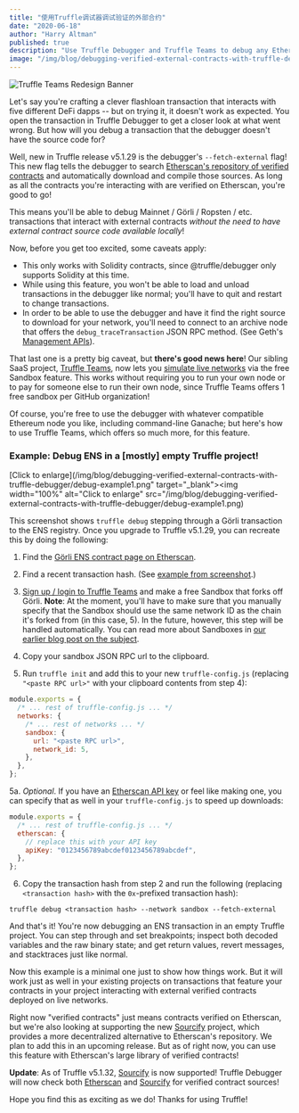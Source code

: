 ```yaml
---
title: "使用Truffle调试器调试验证的外部合约"
date: "2020-06-18"
author: "Harry Altman"
published: true
description: "Use Truffle Debugger and Truffle Teams to debug any Etherscan verified contract!"
image: "/img/blog/debugging-verified-external-contracts-with-truffle-debugger/blog-thumbnail.png"
---
```


![Truffle Teams Redesign Banner](/img/blog/debugging-verified-external-contracts-with-truffle-debugger/blog-header.png)

Let's say you're crafting a clever flashloan transaction that interacts with
five different DeFi dapps -- but on trying it, it doesn't work as expected. You
open the transaction in Truffle Debugger to get a closer look at what went
wrong. But how will you debug a transaction that the debugger doesn't have the
source code for?

Well, new in Truffle release v5.1.29 is the debugger's `--fetch-external` flag!
This new flag tells the debugger to search [Etherscan's repository of verified
contracts](https://etherscan.io/contractsVerified) and automatically
download and compile those sources. As long as all the contracts you're
interacting with are verified on Etherscan, you're good to go!

This means you'll be able to debug Mainnet / Görli / Ropsten / etc. transactions
that interact with external contracts _without the need to have external
contract source code available locally_!

Now, before you get too excited, some caveats apply:

- This only works with Solidity contracts, since @truffle/debugger only supports
  Solidity at this time.
- While using this feature, you won't be able to load and unload transactions
  in the debugger like normal; you'll have to quit and restart to change
  transactions.
- In order to be able to use the debugger and have it find the right source to
  download for your network, you'll need to connect to an archive node that
  offers the `debug_traceTransaction` JSON RPC method. (See Geth's [Management
  APIs](https://github.com/ethereum/go-ethereum/wiki/Management-APIs)).

That last one is a pretty big caveat, but **there's good news here**! Our
sibling SaaS project, [Truffle Teams](https://www.trufflesuite.com/teams), now
lets you [simulate live
networks](https://www.trufflesuite.com/blog/sandbox-forking-with-truffle-teams)
via the free Sandbox feature. This works without requiring you to run your own
node or to pay for someone else to run their own node, since Truffle Teams
offers 1 free sandbox per GitHub organization!

Of course, you're free to use the debugger with whatever compatible Ethereum
node you like, including command-line Ganache; but here's how to use Truffle
Teams, which offers so much more, for this feature.

### Example: Debug ENS in a [mostly] empty Truffle project!

[Click to enlarge](/img/blog/debugging-verified-external-contracts-with-truffle-debugger/debug-example1.png" target="\_blank"><img width="100%" alt="Click to enlarge" src="/img/blog/debugging-verified-external-contracts-with-truffle-debugger/debug-example1.png)

This screenshot shows `truffle debug` stepping through a Görli transaction to the ENS registry. Once you upgrade to Truffle v5.1.29, you can recreate this by doing the following:

1. Find the [Görli ENS contract page on
   Etherscan](https://goerli.etherscan.io/address/0x00000000000C2E074eC69A0dFb2997BA6C7d2e1e).

2. Find a recent transaction hash. (See [example from
   screenshot](https://goerli.etherscan.io/tx/0x79381a69eb828558f2728900615109eb7bdeb6d216af130142341da15cc6fecd).)

3. [Sign up / login to Truffle Teams](https://my.truffleteams.com/) and make a
   free Sandbox that forks off Görli. **Note**: At the moment, you'll have to make
   sure that you manually specify that the Sandbox should use the same network ID
   as the chain it's forked from (in this case, 5). In the future, however, this
   step will be handled automatically. You can read more about Sandboxes in [our
   earlier blog post on the
   subject](https://www.trufflesuite.com/blog/sandbox-forking-with-truffle-teams).

4. Copy your sandbox JSON RPC url to the clipboard.

5. Run `truffle init` and add this to your new `truffle-config.js` (replacing `"<paste RPC url>"` with your clipboard contents from step 4):

```javascript
module.exports = {
  /* ... rest of truffle-config.js ... */
  networks: {
    /* ... rest of networks ... */
    sandbox: {
      url: "<paste RPC url>",
      network_id: 5,
    },
  },
};
```

5a. _Optional_. If you have an [Etherscan API key](https://etherscan.io/apis) or
feel like making one, you can specify that as well in your `truffle-config.js`
to speed up downloads:

```javascript
module.exports = {
  /* ... rest of truffle-config.js ... */
  etherscan: {
    // replace this with your API key
    apiKey: "0123456789abcdef0123456789abcdef",
  },
};
```

6. Copy the transaction hash from step 2 and run the following (replacing
   `<transaction hash>` with the `0x`-prefixed transaction hash):

```
truffle debug <transaction hash> --network sandbox --fetch-external
```

And that's it! You're now debugging an ENS transaction in an empty Truffle
project. You can step through and set breakpoints; inspect both decoded
variables and the raw binary state; and get return values, revert messages, and
stacktraces just like normal.

Now this example is a minimal one just to show how things work. But it will
work just as well in your existing projects on transactions that feature your
contracts in your project interacting with external verified contracts deployed
on live networks.

Right now "verified contracts" just means contracts verified on Etherscan, but
we're also looking at supporting the new
[Sourcify](https://github.com/ethereum/sourcify) project, which provides a more
decentralized alternative to Etherscan's repository. We plan to add this in an
upcoming release. But as of right now, you can use this feature with
Etherscan's large library of verified contracts!

**Update**: As of Truffle v5.1.32, [Sourcify](https://github.com/ethereum/sourcify) is now supported! Truffle
Debugger will now check both [Etherscan](https://etherscan.io/) and [Sourcify](https://github.com/ethereum/sourcify) for verified
contract sources!

Hope you find this as exciting as we do! Thanks for using Truffle!
